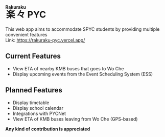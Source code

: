 # <ruby>楽々 <rt>Rakuraku</rt></ruby> PYC
This web app aims to accommodate SPYC students by providing multiple convenient features  
Link: https://rakuraku-pyc.vercel.app/

## Current Features
- View ETA of nearby KMB buses that goes to Wo Che
- Display upcoming events from the Event Scheduling System (ESS)

## Planned Features
- Display timetable
- Display school calendar
- Integrations with PYCNet
- View ETA of KMB buses leaving from Wo Che (GPS-based)

**Any kind of contribution is appreciated**
